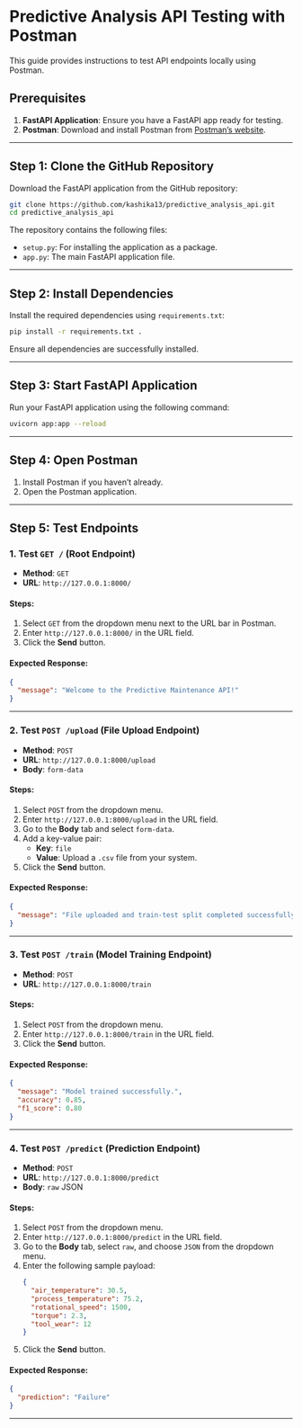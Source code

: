 # Predictive Analysis API Testing with Postman

This guide provides instructions to test API endpoints locally using Postman.

## Prerequisites

1. **FastAPI Application**: Ensure you have a FastAPI app ready for testing.
2. **Postman**: Download and install Postman from [Postman’s website](https://www.postman.com/).

---

## Step 1: Clone the GitHub Repository

Download the FastAPI application from the GitHub repository:

```bash
git clone https://github.com/kashika13/predictive_analysis_api.git
cd predictive_analysis_api
```

The repository contains the following files:
- `setup.py`: For installing the application as a package.
- `app.py`: The main FastAPI application file.

---

## Step 2: Install Dependencies

Install the required dependencies using `requirements.txt`:

```bash
pip install -r requirements.txt .
```

Ensure all dependencies are successfully installed.

---

## Step 3: Start FastAPI Application

Run your FastAPI application using the following command:

```bash
uvicorn app:app --reload
```

---

## Step 4: Open Postman

1. Install Postman if you haven’t already.
2. Open the Postman application.

---

## Step 5: Test Endpoints

### 1. Test `GET /` (Root Endpoint)

- **Method**: `GET`
- **URL**: `http://127.0.0.1:8000/`

#### Steps:
1. Select `GET` from the dropdown menu next to the URL bar in Postman.
2. Enter `http://127.0.0.1:8000/` in the URL field.
3. Click the **Send** button.

#### Expected Response:
```json
{
  "message": "Welcome to the Predictive Maintenance API!"
}
```

---

### 2. Test `POST /upload` (File Upload Endpoint)

- **Method**: `POST`
- **URL**: `http://127.0.0.1:8000/upload`
- **Body**: `form-data`

#### Steps:
1. Select `POST` from the dropdown menu.
2. Enter `http://127.0.0.1:8000/upload` in the URL field.
3. Go to the **Body** tab and select `form-data`.
4. Add a key-value pair:
   - **Key**: `file`
   - **Value**: Upload a `.csv` file from your system.
5. Click the **Send** button.

#### Expected Response:
```json
{
  "message": "File uploaded and train-test split completed successfully."
}
```

---

### 3. Test `POST /train` (Model Training Endpoint)

- **Method**: `POST`
- **URL**: `http://127.0.0.1:8000/train`

#### Steps:
1. Select `POST` from the dropdown menu.
2. Enter `http://127.0.0.1:8000/train` in the URL field.
3. Click the **Send** button.

#### Expected Response:
```json
{
  "message": "Model trained successfully.",
  "accuracy": 0.85,
  "f1_score": 0.80
}
```

---

### 4. Test `POST /predict` (Prediction Endpoint)

- **Method**: `POST`
- **URL**: `http://127.0.0.1:8000/predict`
- **Body**: `raw` JSON

#### Steps:
1. Select `POST` from the dropdown menu.
2. Enter `http://127.0.0.1:8000/predict` in the URL field.
3. Go to the **Body** tab, select `raw`, and choose `JSON` from the dropdown menu.
4. Enter the following sample payload:
   ```json
   {
     "air_temperature": 30.5,
     "process_temperature": 75.2,
     "rotational_speed": 1500,
     "torque": 2.3,
     "tool_wear": 12
   }
   ```
5. Click the **Send** button.

#### Expected Response:
```json
{
  "prediction": "Failure"
}
```

---



